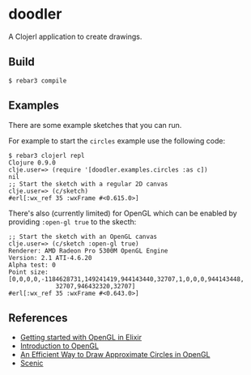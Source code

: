 doodler
=====

A Clojerl application to create drawings.

Build
-----

    $ rebar3 compile

Examples
-----

There are some example sketches that you can run.

For example to start the `circles` example use the following code:

    $ rebar3 clojerl repl
    Clojure 0.9.0
    clje.user=> (require '[doodler.examples.circles :as c])
    nil
    ;; Start the sketch with a regular 2D canvas
    clje.user=> (c/sketch)
    #erl[:wx_ref 35 :wxFrame #<0.615.0>]

There's also (currently limited) for OpenGL which can be enabled by
providing `:open-gl true` to the skecth:

    ;; Start the sketch with an OpenGL canvas
    clje.user=> (c/sketch :open-gl true)
    Renderer: AMD Radeon Pro 5300M OpenGL Engine
    Version: 2.1 ATI-4.6.20
    Alpha test: 0
    Point size: [0,0,0,0,-1184628731,149241419,944143440,32707,1,0,0,0,944143448,
                 32707,946432320,32707]
    #erl[:wx_ref 35 :wxFrame #<0.643.0>]

References
-----------

- [Getting started with OpenGL in Elixir][opengl-elixir]
- [Introduction to OpenGL][opengl-intro]
- [An Efficient Way to Draw Approximate Circles in OpenGL][opengl-circle]
- [Scenic][scenic]

[opengl-elixir]: https://wtfleming.github.io/2016/01/06/getting-started-opengl-elixir/
[opengl-intro]: https://www3.ntu.edu.sg/home/ehchua/programming/opengl/cg_introduction.html
[opengl-circle]: http://slabode.exofire.net/circle_draw.shtml
[scenic]: https://github.com/boydm/scenic
